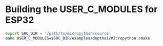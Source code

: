 # Building the USER_C_MODULES for ESP32

```bash
export SRC_DIR = '/path/to/micropython/source'
make USER_C_MODULES=$SRC_DIR/examples/depthai/micropython.cmake
```
